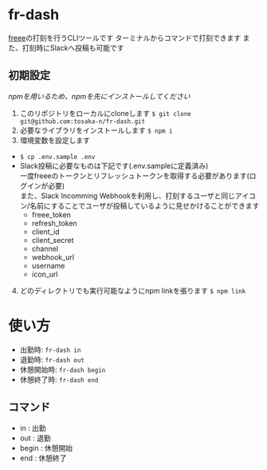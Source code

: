 # fr-dash
[freee](https://p.secure.freee.co.jp/)の打刻を行うCLIツールです
ターミナルからコマンドで打刻できます
また、打刻時にSlackへ投稿も可能です

## 初期設定
_npmを用いるため、npmを先にインストールしてください_

1. このリポジトリをローカルにcloneします
   `$ git clone git@github.com:tosaka-n/fr-dash.git`
2. 必要なライブラリをインストールします
    `$ npm i`
3. 環境変数を設定します
  - `$ cp .env.sample .env`
  - Slack投稿に必要なものは下記です(.env.sampleに定義済み)  
    一度freeeのトークンとリフレッシュトークンを取得する必要があります(ログインが必要)  
    また、Slack Incomming Webhookを利用し、打刻するユーザと同じアイコン/名前にすることでユーザが投稿しているように見せかけることができます
    - freee_token
    - refresh_token
    - client_id
    - client_secret
    - channel
    - webhook_url
    - username
    - icon_url
4. どのディレクトリでも実行可能なようにnpm linkを張ります
    `$ npm link`
# 使い方
  - 出勤時: `fr-dash in`
  - 退勤時: `fr-dash out`
  - 休憩開始時: `fr-dash begin`
  - 休憩終了時: `fr-dash end`

## コマンド
  - in  : 出勤
  - out : 退勤
  - begin : 休憩開始
  - end : 休憩終了

